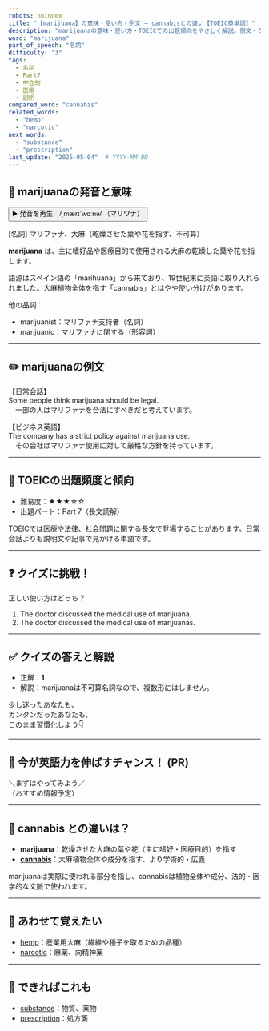 ```yaml
---
robots: noindex
title: "【marijuana】の意味・使い方・例文 ― cannabisとの違い【TOEIC英単語】"
description: "marijuanaの意味・使い方・TOEICでの出題傾向をやさしく解説。例文・クイズ付きでcannabisとの違いもわかりやすく学べます。"
word: "marijuana"
part_of_speech: "名詞"
difficulty: "3"
tags:
  - 名詞
  - Part7
  - 中立的
  - 医療
  - 説明
compared_word: "cannabis"
related_words:
  - "hemp"
  - "narcotic"
next_words:
  - "substance"
  - "prescription"
last_update: "2025-05-04"  # YYYY-MM-DD
---
```


## 🔰 marijuanaの発音と意味

<button class="play-audio" onclick="playTTS('marijuana')">
  <span class="play-audio-main">
    ▶️ 発音を再生　/ˌmærɪˈwɑːnə/
  </span>
  <span class="play-audio-sub">
    （マリワナ）
  </span>
</button>

[名詞] マリファナ、大麻（乾燥させた葉や花を指す、不可算）

**marijuana** は、主に嗜好品や医療目的で使用される大麻の乾燥した葉や花を指します。

語源はスペイン語の「marihuana」から来ており、19世紀末に英語に取り入れられました。大麻植物全体を指す「cannabis」とはやや使い分けがあります。

他の品詞：  
- marijuanist：マリファナ支持者（名詞）
- marijuanic：マリファナに関する（形容詞）

---

## ✏️ marijuanaの例文

【日常会話】  
Some people think marijuana should be legal.  
　一部の人はマリファナを合法にすべきだと考えています。

【ビジネス英語】  
The company has a strict policy against marijuana use.  
　その会社はマリファナ使用に対して厳格な方針を持っています。

---

## 🎯 TOEICの出題頻度と傾向

- 難易度：★★★☆☆
- 出題パート：Part 7（長文読解）

TOEICでは医療や法律、社会問題に関する長文で登場することがあります。日常会話よりも説明文や記事で見かける単語です。

---

## ❓ クイズに挑戦！

正しい使い方はどっち？

1. The doctor discussed the medical use of marijuana.  
2. The doctor discussed the medical use of marijuanas.

---

## ✅ クイズの答えと解説

- 正解：**1**
- 解説：marijuanaは不可算名詞なので、複数形にはしません。

少し迷ったあなたも、  
カンタンだったあなたも、  
このまま習慣化しよう👇️

---

## 🚀 今が英語力を伸ばすチャンス！ (PR)

<div class="info-center">
＼まずはやってみよう／<br>  
（おすすめ情報予定）
</div>

---

## 🤔  cannabis との違いは？

- **marijuana**：乾燥させた大麻の葉や花（主に嗜好・医療目的）を指す
- **[cannabis](/word/cannabis)**：大麻植物全体や成分を指す、より学術的・広義

marijuanaは実際に使われる部分を指し、cannabisは植物全体や成分、法的・医学的な文脈で使われます。

---

## 🧩 あわせて覚えたい

- [hemp](/word/hemp)：産業用大麻（繊維や種子を取るための品種）
- [narcotic](/word/narcotic)：麻薬、向精神薬

---

## 📖 できればこれも

- [substance](/word/substance)：物質、薬物
- [prescription](/word/prescription)：処方箋

<!-- cvid: aid29_bid08 -->
